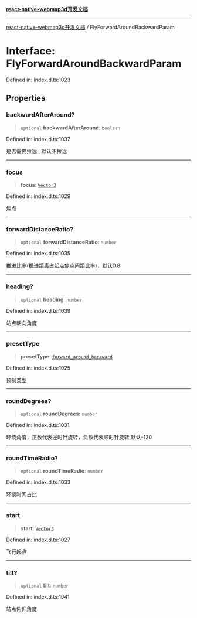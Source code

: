 [**react-native-webmap3d开发文档**](../README.md)

***

[react-native-webmap3d开发文档](../globals.md) / FlyForwardAroundBackwardParam

# Interface: FlyForwardAroundBackwardParam

Defined in: index.d.ts:1023

## Properties

### backwardAfterAround?

> `optional` **backwardAfterAround**: `boolean`

Defined in: index.d.ts:1037

是否需要拉远 , 默认不拉远

***

### focus

> **focus**: [`Vector3`](Vector3.md)

Defined in: index.d.ts:1029

焦点

***

### forwardDistanceRatio?

> `optional` **forwardDistanceRatio**: `number`

Defined in: index.d.ts:1035

推进比率(推进距离占起点焦点间距比率)，默认0.8

***

### heading?

> `optional` **heading**: `number`

Defined in: index.d.ts:1039

站点朝向角度

***

### presetType

> **presetType**: [`forward_around_backward`](../enumerations/FlyPresetType.md#forward_around_backward)

Defined in: index.d.ts:1025

预制类型

***

### roundDegrees?

> `optional` **roundDegrees**: `number`

Defined in: index.d.ts:1031

环绕角度，正数代表逆时针旋转，负数代表顺时针旋转,默认-120

***

### roundTimeRadio?

> `optional` **roundTimeRadio**: `number`

Defined in: index.d.ts:1033

环绕时间占比

***

### start

> **start**: [`Vector3`](Vector3.md)

Defined in: index.d.ts:1027

飞行起点

***

### tilt?

> `optional` **tilt**: `number`

Defined in: index.d.ts:1041

站点俯仰角度
